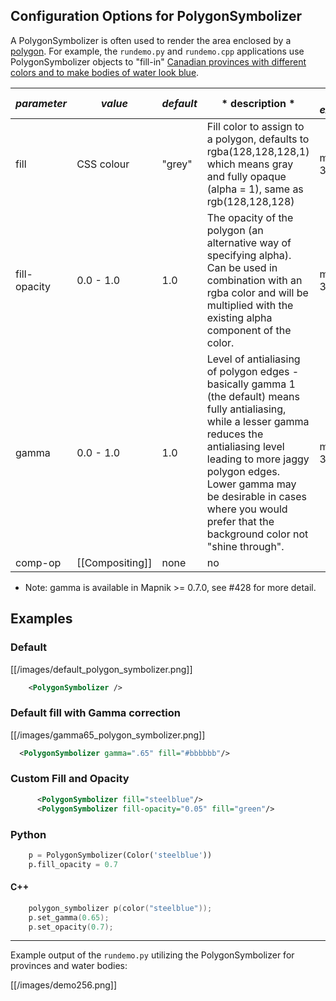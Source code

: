 <!-- Name: PolygonSymbolizer -->
## Configuration Options for PolygonSymbolizer

A PolygonSymbolizer is often used to render the area enclosed by a [polygon](http://en.wikipedia.org/wiki/Polygon). For example, the `rundemo.py` and `rundemo.cpp` applications use PolygonSymbolizer objects to "fill-in" [Canadian provinces with different colors and to make bodies of water look blue](http://http://github.com/mapnik/mapnik/wiki/attachment/wiki/PolygonSymbolizer/demo256.png?format=raw).

| *parameter* | *value*  | *default* | * description * | *accepts expressions* |
-------------|---------|------------|----------------|-----------------------|
| fill            |  CSS colour | "grey" | Fill color to assign to a polygon, defaults to rgba(128,128,128,1) which means gray and fully opaque (alpha = 1), same as rgb(128,128,128) | mapnik >= 3.0 |
| fill-opacity | 0.0 - 1.0 | 1.0 | The opacity of the polygon (an alternative way of specifying alpha). Can be used in combination with an rgba color and will be multiplied with the existing alpha component of the color. | mapnik >= 3.0 |
| gamma | 0.0 - 1.0 | 1.0 | Level of antialiasing of polygon edges - basically gamma 1 (the default) means fully antialiasing, while a lesser gamma reduces the antialiasing level leading to more jaggy polygon edges. Lower gamma may be desirable in cases where you would prefer that the background color not "shine through". | mapnik >= 3.0 |
| comp-op | [[Compositing]] | none | no |

* Note: gamma is available in Mapnik >= 0.7.0, see #428 for more detail.

## Examples

### Default

[[/images/default_polygon_symbolizer.png]]


```xml
    <PolygonSymbolizer />
```

### Default fill with Gamma correction


[[/images/gamma65_polygon_symbolizer.png]]


```xml
  <PolygonSymbolizer gamma=".65" fill="#bbbbbb"/>
```

### Custom Fill and Opacity

```xml
      <PolygonSymbolizer fill="steelblue"/>
      <PolygonSymbolizer fill-opacity="0.05" fill="green"/>

```
    
### Python
    
```python
    p = PolygonSymbolizer(Color('steelblue'))
    p.fill_opacity = 0.7
```

#### C++

``` c++
    polygon_symbolizer p(color("steelblue"));
    p.set_gamma(0.65);
    p.set_opacity(0.7);
```

----

Example output of the `rundemo.py` utilizing the PolygonSymbolizer for provinces and water bodies:

[[/images/demo256.png]]